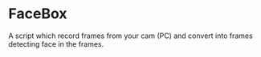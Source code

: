 # FaceBox
A script which record frames from your cam (PC) and convert into frames detecting face in the frames.
